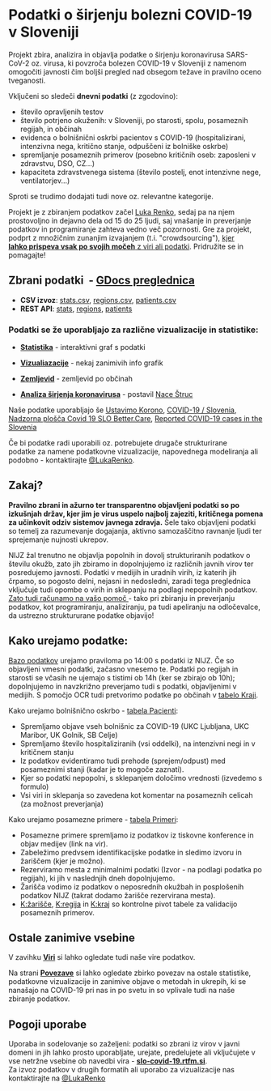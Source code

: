 # **Podatki o širjenju bolezni COVID-19 v Sloveniji**

Projekt zbira, analizira in objavlja podatke o širjenju koronavirusa SARS-CoV-2 oz. virusa, ki povzroča bolezen COVID-19 v Sloveniji z namenom omogočiti javnosti čim boljši pregled nad obsegom težave in pravilno oceno tveganosti.

Vključeni so sledeči **dnevni podatki** (z zgodovino):

-   število opravljenih testov
-   število potrjeno okuženih: v Sloveniji, po starosti, spolu, posameznih regijah, in občinah
-   evidenca o bolnišnični oskrbi pacientov s COVID-19 (hospitalizirani, intenzivna nega, kritično stanje, odpuščeni iz bolniške oskrbe)
-   spremljanje posameznih primerov (posebno kritičnih oseb: zaposleni v zdravstvu, DSO, CZ...)
-   kapaciteta zdravstvenega sistema (število postelj, enot intenzivne nege, ventilatorjev...)

Sproti se trudimo dodajati tudi nove oz. relevantne kategorije.

Projekt je z zbiranjem podatkov začel [Luka Renko](https://twitter.com/LukaRenko), sedaj pa na njem prostovoljno in dejavno dela od 15 do 25 ljudi, saj vnašanje in preverjanje podatkov in programiranje zahteva vedno več pozornosti. Gre za projekt, podprt z množičnim zunanjim izvajanjem (t.i. "crowdsourcing"), [kjer **lahko prispeva vsak po svojih močeh** z viri ali podatki](https://slo-covid-19.rtfm.si/#/team). Pridružite se in pomagajte!

## Zbrani podatki  - [GDocs preglednica](https://docs.google.com/spreadsheets/d/1N1qLMoWyi3WFGhIpPFzKsFmVE0IwNP3elb_c18t2DwY/edit#gid=0)

-   **CSV izvoz**: [stats.csv](https://github.com/slo-covid-19/data/blob/master/csv/stats.csv), [regions.csv](https://github.com/slo-covid-19/data/blob/master/csv/regions.csv), [patients.csv](https://github.com/slo-covid-19/data/blob/master/csv/patients.csv)
-   **REST API**: [stats](https://covid19.rthand.com/api/stats), [regions](https://covid19.rthand.com/api/regions), [patients](https://covid19.rthand.com/api/patients)

### Podatki se že uporabljajo za različne vizualizacije in statistike:

-   [**Statistika**](https://slo-covid-19.rtfm.si/#/stats) - interaktivni graf s podatki
-   [**Vizualiazacije**](https://slo-covid-19.rtfm.si/#/viz) - nekaj zanimivih info grafik 
-   [**Zemljevid**](https://slo-covid-19.rtfm.si/#/map) - zemljevid po občinah

-   [**Analiza širjenja koronavirusa**](https://covid19.alpaka.si) - postavil [Nace Štruc](http://www.nace.si/)

Naše podatke uporabljajo še [Ustavimo Korono](https://ustavimokorono.si/), [COVID-19 / Slovenia](https://joahim.github.io/covid-19/), [Nadzorna plošča Covid 19 SLO Better.Care](https://app.powerbi.com/view?r=eyJrIjoiMWE2NGNmZWMtMjcxZC00MzkxLWIyMTUtYjExYjI2YTg4NzA0IiwidCI6IjkxMGYyNzY0LWEyZGItNGM2Mi04OGM0LWE1ZTcwYzMzNjVjNCIsImMiOjl9&nbsp), [Reported COVID-19 cases in the Slovenia](http://milosp.info/maps/interactive/covid19svn/covid19svn.html)

Če bi podatke radi uporabili oz. potrebujete drugače strukturirane podatke za namene podatkovne vizualizacije, napovednega modeliranja ali podobno - kontaktirajte [@LukaRenko](https://twitter.com/lukarenko).

## Zakaj?

**Pravilno zbrani in ažurno ter transparentno objavljeni podatki so po izkušnjah držav, kjer jim je virus uspelo najbolj zajeziti, kritičnega pomena za učinkovit odziv sistemov javnega zdravja.** Šele tako objavljeni podatki so temelj za razumevanje dogajanja, aktivno samozaščitno ravnanje ljudi ter sprejemanje nujnosti ukrepov.

NIJZ žal trenutno ne objavlja popolnih in dovolj strukturiranih podatkov o številu okužb, zato jih zbiramo in dopolnjujemo iz različnih javnih virov ter posredujemo javnosti. Podatki v medijih in uradnih virih, iz katerih jih črpamo, so pogosto delni, nejasni in nedosledni, zaradi tega preglednica vključuje tudi opombe o virih in sklepanju na podlagi nepopolnih podatkov.  
[Zato tudi računamo na vašo pomoč ]([https://slo-covid-19.rtfm.si/#/team](https://slo-covid-19.rtfm.si/#/team))- tako pri zbiranju in preverjanju podatkov, kot programiranju, analiziranju, pa tudi apeliranju na odločevalce, da ustrezno struktururane podatke objavijo! 

## Kako urejamo podatke:

[Bazo podatkov](https://docs.google.com/spreadsheets/d/1N1qLMoWyi3WFGhIpPFzKsFmVE0IwNP3elb_c18t2DwY/edit#gid=0) urejamo praviloma po 14:00 s podatki iz NIJZ. Če so objavljeni vmesni podatki, začasno vnesemo te. Podatki po regijah in starosti se včasih ne ujemajo s tistimi ob 14h (ker se zbirajo ob 10h); dopolnjujemo in navzkrižno preverjamo tudi s podatki, objavljenimi v medijih. S pomočjo OCR tudi pretvorimo podatke po občinah v [tabelo Kraji](https://docs.google.com/spreadsheets/d/1N1qLMoWyi3WFGhIpPFzKsFmVE0IwNP3elb_c18t2DwY/edit#gid=598557107).

Kako urejamo bolnišnično oskrbo - [tabela Pacienti](https://docs.google.com/spreadsheets/d/1N1qLMoWyi3WFGhIpPFzKsFmVE0IwNP3elb_c18t2DwY/edit#gid=918589010):

-   Spremljamo objave vseh bolnišnic za COVID-19 (UKC Ljubljana, UKC Maribor, UK Golnik, SB Celje)
-   Spremljamo število hospitaliziranih (vsi oddelki), na intenzivni negi in v kritičnem stanju
-   Iz podatkov evidentiramo tudi prehode (sprejem/odpust) med posameznimi stanji (kadar je to mogoče zaznati).
-   Kjer so podatki nepopolni, s sklepanjem določimo vrednosti (izvedemo s formulo)
-   Vsi viri in sklepanja so zavedena kot komentar na posameznih celicah (za možnost preverjanja)

Kako urejamo posamezne primere - [tabela Primeri](https://docs.google.com/spreadsheets/d/1N1qLMoWyi3WFGhIpPFzKsFmVE0IwNP3elb_c18t2DwY/edit#gid=1419250136):

-   Posamezne primere spremljamo iz podatkov iz tiskovne konference in objav medijev (link na vir).
-   Zabeležimo predvsem identifikacijske podatke in sledimo izvoru in žariščem (kjer je možno).
-   Rezerviramo mesta z minimalnimi podatki (Izvor - na podlagi podatka po regijah), ki jih v naslednjih dneh dopolnjujemo.
-   Žarišča vodimo iz podatkov o neposrednih okužbah in posplošenih podatkov NIJZ (takrat dodamo žarišče rezervirana mesta).
-   [K:žarišče](https://docs.google.com/spreadsheets/d/1N1qLMoWyi3WFGhIpPFzKsFmVE0IwNP3elb_c18t2DwY/edit#gid=337671621), [K:regija](https://docs.google.com/spreadsheets/d/1N1qLMoWyi3WFGhIpPFzKsFmVE0IwNP3elb_c18t2DwY/edit#gid=931207160) in [K:kraj](https://docs.google.com/spreadsheets/d/1N1qLMoWyi3WFGhIpPFzKsFmVE0IwNP3elb_c18t2DwY/edit#gid=1657814423) so kontrolne pivot tabele za validacijo posameznih primerov.

## Ostale zanimive vsebine

V zavihku [**Viri**](https://docs.google.com/spreadsheets/d/1N1qLMoWyi3WFGhIpPFzKsFmVE0IwNP3elb_c18t2DwY/edit#gid=328677411) si lahko ogledate tudi naše vire podatkov. 

Na strani [**Povezave**](/#/links) si lahko ogledate zbirko povezav na ostale statistike, podatkovne vizualizacije in zanimive objave o metodah in ukrepih, ki se nanašajo na COVID-19 pri nas in po svetu in so vplivale tudi na naše zbiranje podatkov. 

## Pogoji uporabe

Uporaba in sodelovanje so zaželjeni: podatki so zbrani iz virov v javni domeni in jih lahko prosto uporabljate, urejate, predelujete ali vključujete v vse netržne vsebine ob navedbi vira - [**slo-covid-19.rtfm.si**](http://slo-covid-19.rtfm.si/).  
Za izvoz podatkov v drugih formatih ali uporabo za vizualizacije nas kontaktirajte na [@LukaRenko](https://twitter.com/lukarenko)
